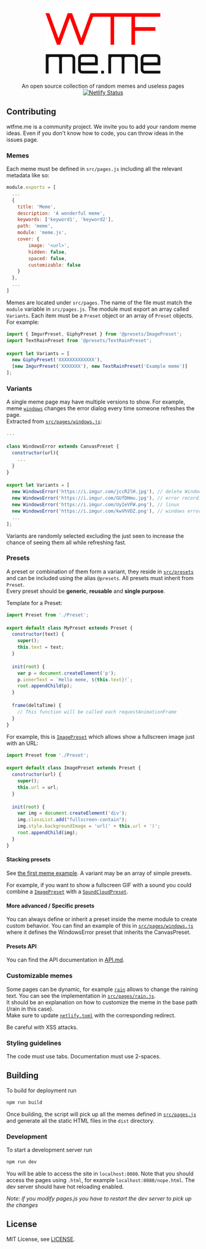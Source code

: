 <p align="center">
	<a href="https://wtfme.me"><img alt="wtfme.me logo" src="https://raw.githubusercontent.com/mlomb/wtfme.me/master/public/logo-black.png"></a><br>
	An open source collection of random memes and useless pages<br>
	<a href="https://app.netlify.com/sites/wtfmeme/deploys"><img src="https://api.netlify.com/api/v1/badges/267515db-4262-42d2-ab48-2d0b785379d5/deploy-status" alt="Netlify Status"></a>
</p>

## Contributing
wtfme.me is a community project. We invite you to add your random meme ideas. Even if you don't know how to code, you can throw ideas in the issues page.

### Memes
Each meme must be defined in `src/pages.js` including all the relevant metadata like so:
```js
module.exports = [
  ...
  {
    title: 'Meme',
    description: 'A wonderful meme',
    keywords: ['keyword1', 'keyword2'],
    path: 'meme',
    module: 'meme.js',
    cover: {
        image: '<url>',
        hidden: false,
        spaced: false,
        customizable: false
    }
  },
  ...
]
```
Memes are located under `src/pages`. The name of the file must match the `module` variable in `src/pages.js`.
The module must export an array called `Variants`. Each item must be a `Preset` object or an array of `Preset` objects.  
For example:
```js
import { ImgurPreset, GiphyPreset } from '@presets/ImagePreset';
import TextRainPreset from '@presets/TextRainPreset';

export let Variants = [
  new GiphyPreset('XXXXXXXXXXXXX'),
  [new ImgurPreset('XXXXXXX'), new TextRainPreset('Example meme')]
];
```

### Variants
A single meme page may have multiple versions to show. For example, meme [`windows`](https://wtfme.me/windows) changes the error dialog every time someone refreshes the page.  
Extracted from [`src/pages/windows.js`](src/pages/windows.js):
```js
...

class WindowsError extends CanvasPreset {
  constructor(url){
    ...
  }
}

export let Variants = [
  new WindowsError('https://i.imgur.com/jccR2lH.jpg'), // delete Windows
  new WindowsError('https://i.imgur.com/GUfDHmu.jpg'), // error recording error code
  new WindowsError('https://i.imgur.com/UyIeVFW.png'), // linux
  new WindowsError('https://i.imgur.com/kwVhVDZ.png'), // windows error recording has stopped working
  ...
];
```
Variants are randomly selected excluding the just seen to increase the chance of seeing them all while refreshing fast.

### Presets
A preset or combination of them form a variant, they reside in [`src/presets`](src/presets) and can be included using the alias `@presets`. All presets must inherit from `Preset`.  
Every preset should be **generic**, **reusable** and **single purpose**.

Template for a Preset:
```js
import Preset from './Preset';

export default class MyPreset extends Preset {
  constructor(text) {
    super();
    this.text = text;
  }

  init(root) {
    var p = document.createElement('p');
    p.innerText = `Hello meme, ${this.text}!`;
    root.appendChild(p);
  }

  frame(deltaTime) {
    // This function will be called each requestAnimationFrame
  }
}
```
For example, this is [`ImagePreset`](/src/presets/ImagePreset.js) which allows show a fullscreen image just with an URL:
```js
import Preset from './Preset';

export default class ImagePreset extends Preset {
  constructor(url) {
    super();
    this.url = url;
  }

  init(root) {
    var img = document.createElement('div');
    img.classList.add("fullscreen-contain");
    img.style.backgroundImage = 'url(' + this.url + ')';
    root.appendChild(img);
  }
}
```
#### Stacking presets
See [the first meme example](#Memes). A variant may be an array of simple presets.

For example, if you want to show a fullscreen GIF with a sound you could combine a [`ImagePreset`](API.md#imagepreset) with a [`SoundCloudPreset`](API.md#soundcloudpreset).

#### More advanced / Specific presets
You can always define or inherit a preset inside the meme module to create custom behavior. You can find an example of this in [`src/pages/windows.js`](src/pages/windows.js) where it defines the WindowsError preset that inherits the CanvasPreset.

#### Presets API
You can find the API documentation in [API.md](API.md).

### Customizable memes
Some pages can be dynamic, for example [`rain`](https://wtfme.me/rain/Hello%20World) allows to change the raining text. You can see the implementation in [`src/pages/rain.js`](src/pages/rain.js).  
It should be an explanation on how to customize the meme in the base path (/rain in this case).  
Make sure to update [`netlify.toml`](netlify.toml) with the corresponding redirect.  

Be careful with XSS attacks.

### Styling guidelines
The code must use tabs. Documentation must use 2-spaces.

## Building
To build for deployment run
```sh
npm run build
```
Once building, the script will pick up all the memes defined in [`src/pages.js`](src/pages.js) and generate all the static HTML files in the `dist` directory.

### Development
To start a development server run
```sh
npm run dev
```
You will be able to access the site in `localhost:8080`. Note that you should access the pages using `.html`, for example `localhost:8080/nope.html`. The dev server should have hot reloading enabled.

*Note: if you modify pages.js you have to restart the dev server to pick up the changes*

## License

MIT License, see [LICENSE](LICENSE).
